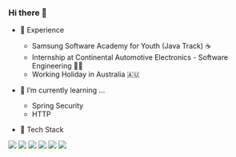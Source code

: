 ### Hi there 🍍

- 🔭 Experience 
  - Samsung Software Academy for Youth (Java Track) ☕
  - Internship at Continental Automotive Electronics - Software Engineering 👩‍💻
  - Working Holiday in Australia 🇦🇺
 
- 🌱 I’m currently learning ...
  - Spring Security
  - HTTP

- 🧷 Tech Stack
<img src="https://img.shields.io/badge/TypeScript-E34F26?style=flat-square&logo=TypeScript&logoColor=white"/> 
<img src="https://img.shields.io/badge/JavaScript-F7DF1E?style=flat-square&logo=JavaScript&logoColor=white"/> 
<img src="https://img.shields.io/badge/Node.js-339933?style=flat-square&logo=Node.js&logoColor=white"/> 
<img src="https://img.shields.io/badge/Spring-47A248?style=flat-square&logo=MongoDB&logoColor=white"/> 
<img src="https://img.shields.io/badge/MySQL-4479A1?style=flat-square&logo=MySQL&logoColor=white"/> 
<img src="https://img.shields.io/badge/React-00D8FF?style=flat-square&logo=React&logoColor=white"/> 


<!-- - Things to study
  - data structure
  - sort algorithm
  - SOLID principle
  - Design pattern
  - Socket comm. programming
  - Docker
  - K8s
  - AWS EC2 / lambda / Machine Learning -->

<!--
**hotpineapple/hotpineapple** is a ✨ _special_ ✨ repository because its `README.md` (this file) appears on your GitHub profile.

Here are some ideas to get you started:

- 👯 I’m looking to collaborate on ...
- 🤔 I’m looking for help with ...
- 💬 Ask me about ...
- 📫 How to reach me: ...
- 😄 Pronouns: ...
- ⚡ Fun fact: ...
-->
